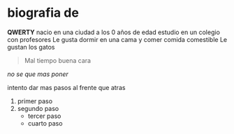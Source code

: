 # biografia de 
**QWERTY**
nacio en una ciudad a los 0 años de edad
estudio en un colegio con profesores
Le gusta dormir en una cama y comer comida comestible
Le gustan los gatos

> Mal tiempo buena cara

*no se que mas poner* 

intento dar mas pasos al frente que atras 
1. primer paso
2. segundo paso
   - tercer paso
   - cuarto paso
  